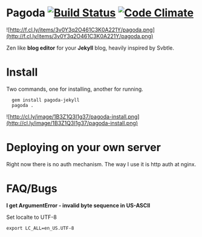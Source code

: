 Pagoda    [![Build Status](https://travis-ci.org/alagu/pagoda.png?branch=master)](https://travis-ci.org/alagu/pagoda) [![Code Climate](https://codeclimate.com/github/alagu/pagoda.png)](https://codeclimate.com/github/alagu/pagoda)
=========


![http://f.cl.ly/items/3v0Y3q2O461C3K0A221Y/pagoda.png](http://f.cl.ly/items/3v0Y3q2O461C3K0A221Y/pagoda.png)

Zen like **blog editor** for your **Jekyll** blog, heavily inspired by Svbtle. 

Install
=======

Two commands, one for installing, another for running.

```
  gem install pagoda-jekyll
  pagoda .
```


![http://cl.ly/image/1B3Z1Q3I1g37/pagoda-install.png](http://cl.ly/image/1B3Z1Q3I1g37/pagoda-install.png)



Deploying on your own server
============================

Right now there is no auth mechanism. The way I use it is http auth at nginx.


FAQ/Bugs
========

**I get ArgumentError - invalid byte sequence in US-ASCII**

Set localte to UTF-8

```
export LC_ALL=en_US.UTF-8
```

